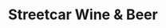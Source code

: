 ---
title: "Streetcar Wine & Beer"
url: /jamaica-plain/streetcar-wine-und-beer/
shop: Spirituosen
---